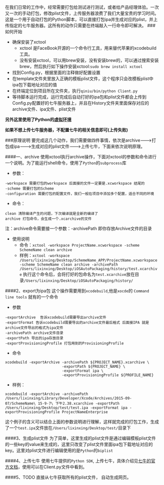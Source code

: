 在我们日常的工作中，经常需要打包给测试进行测试，或者给产品经理体验。一次又一次的手动打包，修改plist文件，上传服务器浪费了我们大量宝贵的学习时间。
这是一个用于自动打包的Python脚本，可以直接打包ipa并生成对应的plist，并上传指定的七牛服务器。这所有的动作只需要在终端敲入一行命令即可解决。
###如何开始
+ 确保安装了xctool
	+ xctool 是FaceBook开源的一个命令行工具，用来替代苹果的xcodebuild工具。
	+ 没有安装xctool，可以用brew安装，没有安装brew的，可以通过搜索安装brew，然后执行如下操作安装xctool:`sudo brew install xctool`             
+ 找到Config.py，根据里面的注释做好配置设置
+ 在template文件夹里放入正确的模板plist文件，这个程序只会改模板plist中ipa包下载地址对应的值
+ 在终端定位到项目所在文件夹，执行`qiniu/bin/python Client.py`
+ 等待脚本运行完成，运行完成后自动打好的ipa包和plist文件都会上传到Config.py配置好的七牛服务器上，并且在History文件夹里面保存对应的archive文件、ipa文件、plist文件

**另外这里使用了Python的[虚拟环境](http://www.pythondoc.com/flask-mega-tutorial/helloworld.html#flask)**

**如果不想上传七牛服务器，不配置七牛的相关信息即可(上传失败)**

###原理说明
要完成这几个动作，我们需要做四件事情，依次是archive--->打包成ipa--->生成对应的plist文件--->上传七牛，下面来依次说明原理。

####一、archive
使用xctool执行archive操作，下面对xctool的参数和命令进行一个说明。为了能运行shell命令，使用了`Python`的`subprocess`库

+ 参数：
```
-workspace 需要打包的workspace 后面接的文件一定要是.xcworkspace 结尾的
-scheme 需要打包的Scheme
-configuration 需要打包的配置文件，我们一般在项目中添加多个配置，适合不同的环境
```
+ 命令：
```
clean 清除编译产生的问题，下次编译就是全新的编译了
archive 打包命令，会生成一个.xcarchive的文件
```
注：archive命令需要接一个参数：-archivePath 即你存放Archive文件的目录

+ 使用说明
	+ 命令：`xctool -workspace ProjectName.xcworkspace -scheme SchemeName clean archive`
	+ 样例：`xctool -workspace /Users/lixinxing/Desktop/SchemeName_APP/ProjectName.xcworkspace -scheme SchemeName clean archive -archivePath /Users/lixinxing/Desktop/iOSAutoPackaging/history/test.xcarchive`
执行这个命令后，会将打好的包命名为`test.xcarchive`放在目录`/Users/lixinxing/Desktop/iOSAutoPackaging/history/`

####2、export为ipa包
这个操作需要用到`xcodebuild`,他是`xocde`的 `Command line tools` 就有的一个命令
+ 参数
```
-exportArchive  告诉xcodebuild需要导出archive文件
-exportFormat 告诉xcodebuild需要导出的archive文件最后格式 后面接IPA 就是archive文件导出的格式为ipa文件
-archivePath archive文件目录
-exportPath 导出的ipa存放目录
-exportProvisioningProfile 打包用到的ProvisioningProfile
```

+ 命令
```
xcodebuild -exportArchive -archivePath ${PROJECT_NAME}.xcarchive \
                          -exportPath ${PROJECT_NAME} \
                          -exportFormat ipa \
                          -exportProvisioningProfile ${PROFILE_NAME}
```

+ 样例：
```
xcodebuild -exportArchive -archivePath /Users/lixinxing/Library/Developer/Xcode/Archives/2015-09-07/SchemeName\ 15-9-7\ 下午2.38.xcarchive -exportPath /Users/lixinxing/Desktop/test/test.ipa -exportFormat ipa -exportProvisioningProfile ProjectNameEnterprise
```
这个例子的含义可以结合上面的参数说明进行理解，这样就完成的打包工作，生成了一个`test.ipa`文件放在`/Users/lixinxing/Desktop/test/`目录下

####3、生成plist文件
为了简单，这里生成的plist文件是通过编辑模板plist文件的一些key的value来生成的，这里只改变了plist文件里面ipa包下载地址对应的key。这里对plist文件进行编辑使用的是`Python`的`biplist`

####4、上传七牛
使用七牛提供的`Python SDK`, 上传七牛，具体介绍见[七牛的官方文档](http://developer.qiniu.com/docs/v6/sdk/python-sdk.html)，使用可以在Client.py文件中看到。

####5、TODO
直接从七牛获取所有的plist文件， 自动生成网页。
